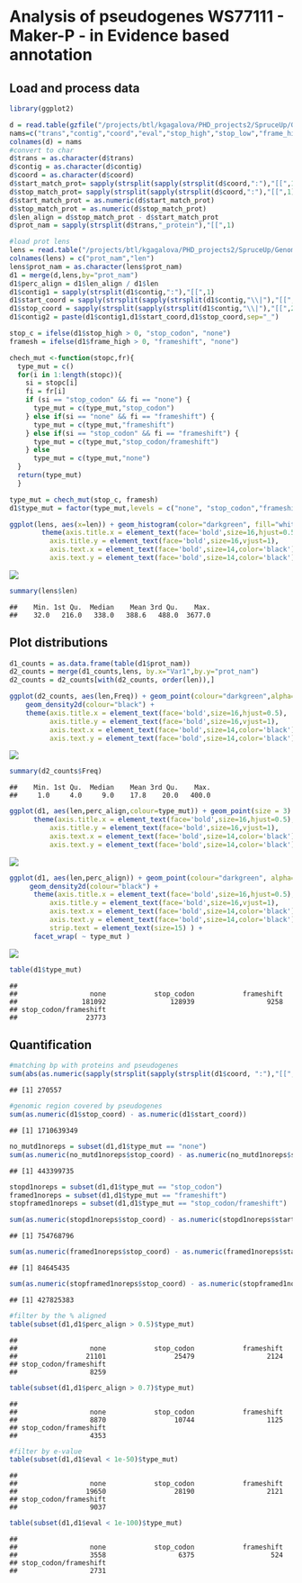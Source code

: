 Analysis of pseudogenes WS77111 - Maker-P - in Evidence based annotation
================

Load and process data
---------------------

``` r
library(ggplot2)

d = read.table(gzfile("/projects/btl/kgagalova/PHD_projects2/SpruceUp/GenomeAnnotation/WS77111/data/Pseudogenes/OutForR_EvidenceOnly.txt.gz"),header=F)
nams=c("trans","contig","coord","eval","stop_high","stop_low","frame_high","farme_low")
colnames(d) = nams
#convert to char
d$trans = as.character(d$trans)
d$contig = as.character(d$contig)
d$coord = as.character(d$coord)
d$start_match_prot= sapply(strsplit(sapply(strsplit(d$coord,":"),"[[",1),"-"),"[[",1)
d$stop_match_prot= sapply(strsplit(sapply(strsplit(d$coord,":"),"[[",1),"-"),"[[",2)
d$start_match_prot = as.numeric(d$start_match_prot)
d$stop_match_prot = as.numeric(d$stop_match_prot)
d$len_align = d$stop_match_prot - d$start_match_prot
d$prot_nam = sapply(strsplit(d$trans,"_protein"),"[[",1)

#load prot lens
lens = read.table("/projects/btl/kgagalova/PHD_projects2/SpruceUp/GenomeAnnotation/WS77111/data/Pseudogenes/proteinsPolishedEvidence.len")
colnames(lens) = c("prot_nam","len")
lens$prot_nam = as.character(lens$prot_nam)
d1 = merge(d,lens,by="prot_nam")
d1$perc_align = d1$len_align / d1$len
d1$contig1 = sapply(strsplit(d1$contig,":"),"[[",1) 
d1$start_coord = sapply(strsplit(sapply(strsplit(d1$contig,"\\|"),"[[",2),"-"),"[[",1)
d1$stop_coord = sapply(strsplit(sapply(strsplit(d1$contig,"\\|"),"[[",2),"-"),"[[",2)
d1$contig2 = paste(d1$contig1,d1$start_coord,d1$stop_coord,sep="_")

stop_c = ifelse(d1$stop_high > 0, "stop_codon", "none")
framesh = ifelse(d1$frame_high > 0, "frameshift", "none")

chech_mut <-function(stopc,fr){
  type_mut = c()
  for(i in 1:length(stopc)){
    si = stopc[i]
    fi = fr[i]
    if (si == "stop_codon" && fi == "none") {
      type_mut = c(type_mut,"stop_codon")
    } else if(si == "none" && fi == "frameshift") {
      type_mut = c(type_mut,"frameshift")
    } else if(si == "stop_codon" && fi == "frameshift") {
      type_mut = c(type_mut,"stop_codon/frameshift")
    } else 
      type_mut = c(type_mut,"none")
  }
  return(type_mut)
  }

type_mut = chech_mut(stop_c, framesh)
d1$type_mut = factor(type_mut,levels = c("none", "stop_codon","frameshift","stop_codon/frameshift"))
```

``` r
ggplot(lens, aes(x=len)) + geom_histogram(color="darkgreen", fill="white", binwidth=2) + 
        theme(axis.title.x = element_text(face='bold',size=16,hjust=0.5),
          axis.title.y = element_text(face='bold',size=16,vjust=1),
          axis.text.x = element_text(face='bold',size=14,color='black'),
          axis.text.y = element_text(face='bold',size=14,color='black'))
```

![](images/genes_len-1.png)

``` r
summary(lens$len)
```

    ##    Min. 1st Qu.  Median    Mean 3rd Qu.    Max. 
    ##    32.0   216.0   338.0   388.6   488.0  3677.0

Plot distributions
------------------

``` r
d1_counts = as.data.frame(table(d1$prot_nam))
d2_counts = merge(d1_counts,lens, by.x="Var1",by.y="prot_nam")
d2_counts = d2_counts[with(d2_counts, order(len)),]

ggplot(d2_counts, aes(len,Freq)) + geom_point(colour="darkgreen",alpha=0.2) + ylab("# of pseudogenes") + xlab("Peptide length (aa)") +
    geom_density2d(colour="black") +   
    theme(axis.title.x = element_text(face='bold',size=16,hjust=0.5),
          axis.title.y = element_text(face='bold',size=16,vjust=1),
          axis.text.x = element_text(face='bold',size=14,color='black'),
          axis.text.y = element_text(face='bold',size=14,color='black'))
```

![](images/psedogenes_len-1.png)

``` r
summary(d2_counts$Freq)
```

    ##    Min. 1st Qu.  Median    Mean 3rd Qu.    Max. 
    ##     1.0     4.0     9.0    17.8    20.0   400.0

``` r
ggplot(d1, aes(len,perc_align,colour=type_mut)) + geom_point(size = 3) + ylab("Pseudogene len - coverage orig pept") + xlab("Peptide length (aa)") + 
      theme(axis.title.x = element_text(face='bold',size=16,hjust=0.5),
          axis.title.y = element_text(face='bold',size=16,vjust=1),
          axis.text.x = element_text(face='bold',size=14,color='black'),
          axis.text.y = element_text(face='bold',size=14,color='black'))
```

![](images/plot_cov_individual_pseudo-1.png)

``` r
ggplot(d1, aes(len,perc_align)) + geom_point(colour="darkgreen", alpha=0.2) + ylab("Pseudogene len - coverage orig pept") + xlab("Peptide length (aa)") + 
     geom_density2d(colour="black") + 
      theme(axis.title.x = element_text(face='bold',size=16,hjust=0.5),
          axis.title.y = element_text(face='bold',size=16,vjust=1),
          axis.text.x = element_text(face='bold',size=14,color='black'),
          axis.text.y = element_text(face='bold',size=14,color='black'),
          strip.text = element_text(size=15) ) + 
      facet_wrap( ~ type_mut )
```

![](images/plot_cov_individual_pseudo-2.png)

``` r
table(d1$type_mut)
```

    ## 
    ##                  none            stop_codon            frameshift 
    ##                181092                128939                  9258 
    ## stop_codon/frameshift 
    ##                 23773

Quantification
--------------

``` r
#matching bp with proteins and pseudogenes
sum(abs(as.numeric(sapply(strsplit(sapply(strsplit(d1$coord, ":"),"[[",2),"-"),"[[",1)))- abs(as.numeric(sapply(strsplit(sapply(strsplit(d1$coord, ":"),"[[",2),"\\-"),"[[",2))))
```

    ## [1] 270557

``` r
#genomic region covered by pseudogenes
sum(as.numeric(d1$stop_coord) - as.numeric(d1$start_coord))
```

    ## [1] 1710639349

``` r
no_mutd1noreps = subset(d1,d1$type_mut == "none")
sum(as.numeric(no_mutd1noreps$stop_coord) - as.numeric(no_mutd1noreps$start_coord))
```

    ## [1] 443399735

``` r
stopd1noreps = subset(d1,d1$type_mut == "stop_codon")
framed1noreps = subset(d1,d1$type_mut == "frameshift")
stopframed1noreps = subset(d1,d1$type_mut == "stop_codon/frameshift")

sum(as.numeric(stopd1noreps$stop_coord) - as.numeric(stopd1noreps$start_coord))
```

    ## [1] 754768796

``` r
sum(as.numeric(framed1noreps$stop_coord) - as.numeric(framed1noreps$start_coord))
```

    ## [1] 84645435

``` r
sum(as.numeric(stopframed1noreps$stop_coord) - as.numeric(stopframed1noreps$start_coord))
```

    ## [1] 427825383

``` r
#filter by the % aligned
table(subset(d1,d1$perc_align > 0.5)$type_mut)
```

    ## 
    ##                  none            stop_codon            frameshift 
    ##                 21101                 25479                  2124 
    ## stop_codon/frameshift 
    ##                  8259

``` r
table(subset(d1,d1$perc_align > 0.7)$type_mut)
```

    ## 
    ##                  none            stop_codon            frameshift 
    ##                  8870                 10744                  1125 
    ## stop_codon/frameshift 
    ##                  4353

``` r
#filter by e-value
table(subset(d1,d1$eval < 1e-50)$type_mut)
```

    ## 
    ##                  none            stop_codon            frameshift 
    ##                 19650                 28190                  2121 
    ## stop_codon/frameshift 
    ##                  9037

``` r
table(subset(d1,d1$eval < 1e-100)$type_mut)
```

    ## 
    ##                  none            stop_codon            frameshift 
    ##                  3558                  6375                   524 
    ## stop_codon/frameshift 
    ##                  2731
